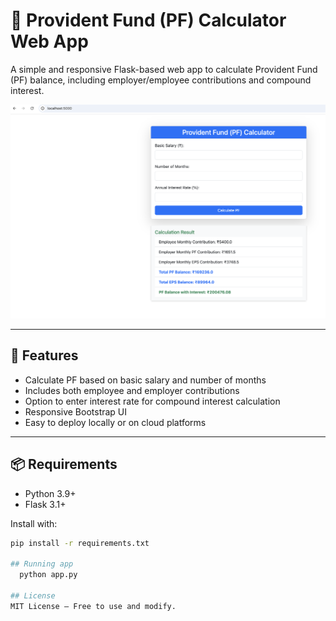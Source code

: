 # 🧮 Provident Fund (PF) Calculator Web App

A simple and responsive Flask-based web app to calculate Provident Fund (PF) balance, including employer/employee contributions and compound interest.

![Screenshot of PF Calculator](sample_output.png)

---

## 🚀 Features

- Calculate PF based on basic salary and number of months
- Includes both employee and employer contributions
- Option to enter interest rate for compound interest calculation
- Responsive Bootstrap UI
- Easy to deploy locally or on cloud platforms

---

## 📦 Requirements

- Python 3.9+
- Flask 3.1+

Install with:

```bash
pip install -r requirements.txt

## Running app
  python app.py

## License
MIT License — Free to use and modify.
